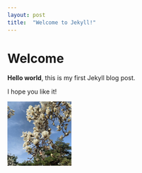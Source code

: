 ```yaml
---
layout: post
title:  "Welcome to Jekyll!"
---
```


# Welcome

**Hello world**, this is my first Jekyll blog post.

I hope you like it!



<img src="../images/2022-03-29-first/261c293fded629469e631a1cab8db134387ae639.jpg" title="" alt="KakaoTalk_20220330_230557468.jpg" width="145">
